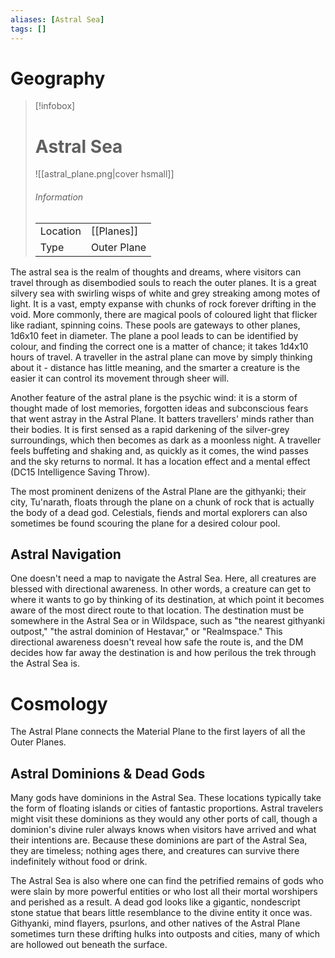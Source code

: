 ```yaml
---
aliases: [Astral Sea]
tags: []
---
```

# Geography


> [!infobox]
> # Astral Sea
> ![[astral_plane.png|cover hsmall]]
> ###### Information
> | | |
> |---|---|
> | Location | [[Planes]] |
> | Type | Outer Plane |

The astral sea is the realm of thoughts and dreams, where visitors can travel through as disembodied souls to reach the outer planes. It is a great silvery sea with swirling wisps of white and grey streaking among motes of light. It is a vast, empty expanse with chunks of rock forever drifting in the void. More commonly, there are magical pools of coloured light that flicker like radiant, spinning coins. These pools are gateways to other planes, 1d6x10 feet in diameter. The plane a pool leads to can be identified by colour, and finding the correct one is a matter of chance; it takes 1d4x10 hours of travel. A traveller in the astral plane can move by simply thinking about it - distance has little meaning, and the smarter a creature is the easier it can control its movement through sheer will.

Another feature of the astral plane is the psychic wind: it is a storm of thought made of lost memories, forgotten ideas and subconscious fears that went astray in the Astral Plane. It batters travellers' minds rather than their bodies. It is first sensed as a rapid darkening of the silver-grey surroundings, which then becomes as dark as a moonless night. A traveller feels buffeting and shaking and, as quickly as it comes, the wind passes and the sky returns to normal. It has a location effect and a mental effect (DC15 Intelligence Saving Throw).

The most prominent denizens of the Astral Plane are the githyanki; their city, Tu'narath, floats through the plane on a chunk of rock that is actually the body of a dead god. Celestials, fiends and mortal explorers can also sometimes be found scouring the plane for a desired colour pool.

## Astral Navigation

One doesn't need a map to navigate the Astral Sea. Here, all creatures are blessed with directional awareness. In other words, a creature can get to where it wants to go by thinking of its destination, at which point it becomes aware of the most direct route to that location. The destination must be somewhere in the Astral Sea or in Wildspace, such as "the nearest githyanki outpost," "the astral dominion of Hestavar," or "Realmspace." This directional awareness doesn't reveal how safe the route is, and the DM decides how far away the destination is and how perilous the trek through the Astral Sea is.


# Cosmology

The Astral Plane connects the Material Plane to the first layers of all the Outer Planes.

## Astral Dominions & Dead Gods

Many gods have dominions in the Astral Sea. These locations typically take the form of floating islands or cities of fantastic proportions. Astral travelers might visit these dominions as they would any other ports of call, though a dominion's divine ruler always knows when visitors have arrived and what their intentions are. Because these dominions are part of the Astral Sea, they are timeless; nothing ages there, and creatures can survive there indefinitely without food or drink.

The Astral Sea is also where one can find the petrified remains of gods who were slain by more powerful entities or who lost all their mortal worshipers and perished as a result. A dead god looks like a gigantic, nondescript stone statue that bears little resemblance to the divine entity it once was. Githyanki, mind flayers, psurlons, and other natives of the Astral Plane sometimes turn these drifting hulks into outposts and cities, many of which are hollowed out beneath the surface.